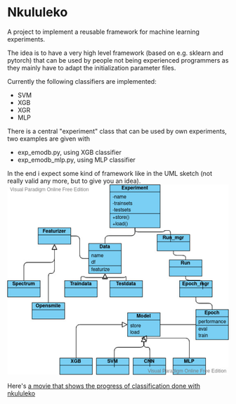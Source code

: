# Nkululeko
A project to implement a reusable framework for machine learning experiments.

The idea is to have a very high level framework (based on e.g. sklearn and pytorch) that can be used by people not being experienced programmers as they mainly have to adapt the initialization parameter files.

Currently the following classifiers are implemented:
* SVM
* XGB
* XGR
* MLP

There is a central "experiment" class that can be used by own experiments, two examples are given with
* exp_emodb.py, using XGB classifier
* exp_emodb_mlp.py, using MLP classifier
  
In the end i expect some kind of framework like in the UML sketch (not really valid any more, but to give you an idea).
![sketch](images/ml-experiment.jpg)


Here's [a movie that shows the progress of classification done with nkululeko](https://youtu.be/6Y0M382GjvM)
